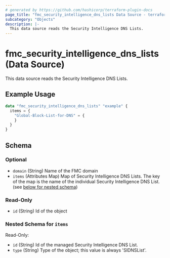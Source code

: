 ```yaml
---
# generated by https://github.com/hashicorp/terraform-plugin-docs
page_title: "fmc_security_intelligence_dns_lists Data Source - terraform-provider-fmc"
subcategory: "Objects"
description: |-
  This data source reads the Security Intelligence DNS Lists.
---
```


# fmc_security_intelligence_dns_lists (Data Source)

This data source reads the Security Intelligence DNS Lists.

## Example Usage

```terraform
data "fmc_security_intelligence_dns_lists" "example" {
  items = {
    "Global-Block-List-for-DNS" = {
    }
  }
}
```

<!-- schema generated by tfplugindocs -->
## Schema

### Optional

- `domain` (String) Name of the FMC domain
- `items` (Attributes Map) Map of Security Intelligence DNS Lists. The key of the map is the name of the individual Security Intelligence DNS List. (see [below for nested schema](#nestedatt--items))

### Read-Only

- `id` (String) Id of the object

<a id="nestedatt--items"></a>
### Nested Schema for `items`

Read-Only:

- `id` (String) Id of the managed Security Intelligence DNS List.
- `type` (String) Type of the object; this value is always 'SIDNSList'.
